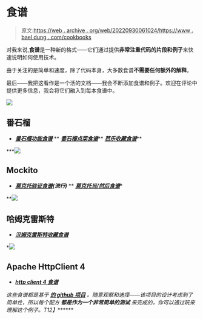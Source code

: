 # 食谱

> 原文:[https://web . archive . org/web/20220930061024/https://www . bael dung . com/cookbooks](https://web.archive.org/web/20220930061024/https://www.baeldung.com/cookbooks)

对我来说,**食谱**是一种新的格式——它们通过提供**非常注重代码的片段和例子**来快速说明如何使用技术。

由于关注的是简单和速度，除了代码本身，大多数食谱**不需要任何额外的解释**。

最后——我把这看作是一个活的文档——我会不断添加食谱和例子。欢迎在评论中提供更多信息，我会将它们融入到每本食谱中。

![](../Images/4508603789bc2c29d397d182e0d42c97.png)

## 番石榴

*   ***[番石榴功能食谱](/web/20220120013340/https://www.baeldung.com/guava-functions-predicates)***
**   ***[番石榴点菜食谱](/web/20220120013340/https://www.baeldung.com/guava-order)*****   ***[芭乐收藏食谱](/web/20220120013340/https://www.baeldung.com/guava-collections)*****

***![](../Images/36e42b6eb011487a9057d740e0183db4.png)

## Mockito

*   ***[莫克托验证食谱](/web/20220120013340/https://www.baeldung.com/mockito-verify)(流行)***
**   ***[莫克托当/然后食谱](/web/20220120013340/https://www.baeldung.com/mockito-behavior)****

**![](../Images/1f7fe32befbc893a91d66a48ac7bfe1c.png)

## 哈姆克雷斯特

*   ***[汉姆克雷斯特收藏食谱](/web/20220120013340/https://www.baeldung.com/hamcrest-collections-arrays)***

*![](../Images/da9ad0c25bed8ce4fd3fe8d2d35d869c.png)

## Apache HttpClient 4

*   ***[http client 4 食谱](/web/20220120013340/https://www.baeldung.com/httpclient4)***

 *这些食谱都是基于 **[的 github 项目](https://web.archive.org/web/20220120013340/https://github.com/eugenp/tutorials "Cookbooks over on github")** 。随意观察和选择——该项目的设计考虑到了简单性，所以每个配方 **都是作为一个非常简单的测试** 来完成的，你可以通过玩来理解这个例子。T12】*******